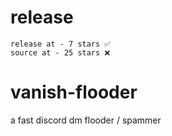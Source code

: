 # release
```
release at - 7 stars ✅
source at - 25 stars ❌
```

# vanish-flooder
a fast discord dm flooder / spammer
